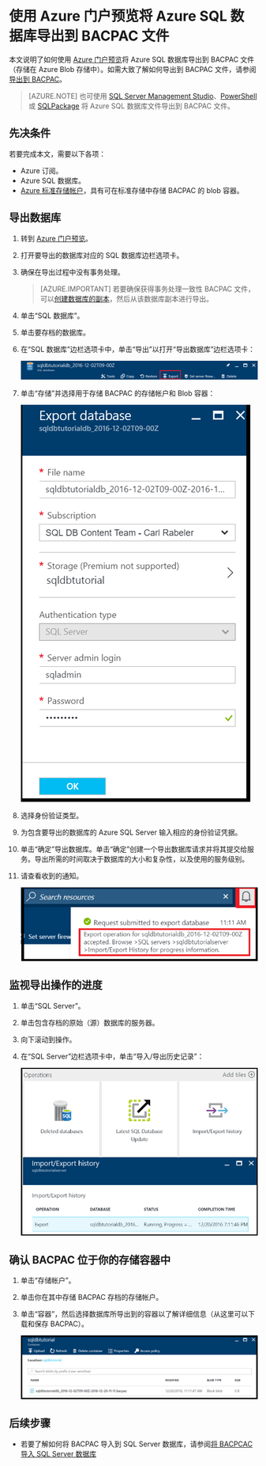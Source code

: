 <properties
    pageTitle="Azure 门户预览：将 Azure SQL 数据库导出到 BACPAC 文件 | Azure"
    description="使用 Azure 门户预览将 Azure SQL 数据库导出到 BACPAC 文件"
    services="sql-database"
    documentationcenter=""
    author="CarlRabeler"
    manager="jhubbard"
    editor="" />
<tags
    ms.service="sql-database"
    ms.custom="migrate and move"
    ms.devlang="NA"
    ms.date="02/07/2017"
    wacn.date="03/24/2017"
    ms.author="carlrab"
    ms.workload="data-management"
    ms.topic="article"
    ms.tgt_pltfrm="NA" />  


# 使用 Azure 门户预览将 Azure SQL 数据库导出到 BACPAC 文件

本文说明了如何使用 [Azure 门户预览](https://portal.azure.cn)将 Azure SQL 数据库导出到 BACPAC 文件（存储在 Azure Blob 存储中）。如需大致了解如何导出到 BACPAC 文件，请参阅[导出到 BACPAC](/documentation/articles/sql-database-export/)。

> [AZURE.NOTE]
也可使用 [SQL Server Management Studio](/documentation/articles/sql-database-export-ssms/)、[PowerShell](/documentation/articles/sql-database-export-powershell/) 或 [SQLPackage](/documentation/articles/sql-database-export-sqlpackage/) 将 Azure SQL 数据库文件导出到 BACPAC 文件。
>

## 先决条件

若要完成本文，需要以下各项：

* Azure 订阅。
* Azure SQL 数据库。
* [Azure 标准存储帐户](/documentation/articles/storage-create-storage-account/)，具有可在标准存储中存储 BACPAC 的 blob 容器。

## 导出数据库

1. 转到 [Azure 门户预览](https://portal.azure.cn)。
2. 打开要导出的数据库对应的 SQL 数据库边栏选项卡。
3. 确保在导出过程中没有事务处理。
    
    > [AZURE.IMPORTANT]
    >若要确保获得事务处理一致性 BACPAC 文件，可以[创建数据库的副本](/documentation/articles/sql-database-copy/)，然后从该数据库副本进行导出。
    > 

4. 单击“SQL 数据库”。
5. 单击要存档的数据库。
6. 在“SQL 数据库”边栏选项卡中，单击“导出”以打开“导出数据库”边栏选项卡：
   
    ![导出按钮][1]  

7. 单击“存储”并选择用于存储 BACPAC 的存储帐户和 Blob 容器：
   
    ![导出数据库][2]  

8. 选择身份验证类型。
9. 为包含要导出的数据库的 Azure SQL Server 输入相应的身份验证凭据。
10. 单击“确定”导出数据库。单击“确定”创建一个导出数据库请求并将其提交给服务。导出所需的时间取决于数据库的大小和复杂性，以及使用的服务级别。
11. 请查看收到的通知。
   
    ![导出通知][3]  


## 监视导出操作的进度
1. 单击“SQL Server”。
2. 单击包含存档的原始（源）数据库的服务器。
3. 向下滚动到操作。
4. 在“SQL Server”边栏选项卡中，单击“导入/导出历史记录”：
   
    ![导入导出历史记录][4]

## 确认 BACPAC 位于你的存储容器中
1. 单击“存储帐户”。
2. 单击你在其中存储 BACPAC 存档的存储帐户。
3. 单击“容器”，然后选择数据库所导出到的容器以了解详细信息（从这里可以下载和保存 BACPAC）。
   
    ![.bacpac 文件详细信息][5]

## 后续步骤


* 若要了解如何将 BACPAC 导入到 SQL Server 数据库，请参阅[将 BACPCAC 导入 SQL Server 数据库](https://msdn.microsoft.com/zh-cn/library/hh710052.aspx)

<!--Image references-->

[1]: ./media/sql-database-export/export.png
[2]: ./media/sql-database-export/export-blade.png
[3]: ./media/sql-database-export/export-notification.png
[4]: ./media/sql-database-export/export-history.png
[5]: ./media/sql-database-export/bacpac-archive.png

<!---HONumber=Mooncake_0320_2017-->
